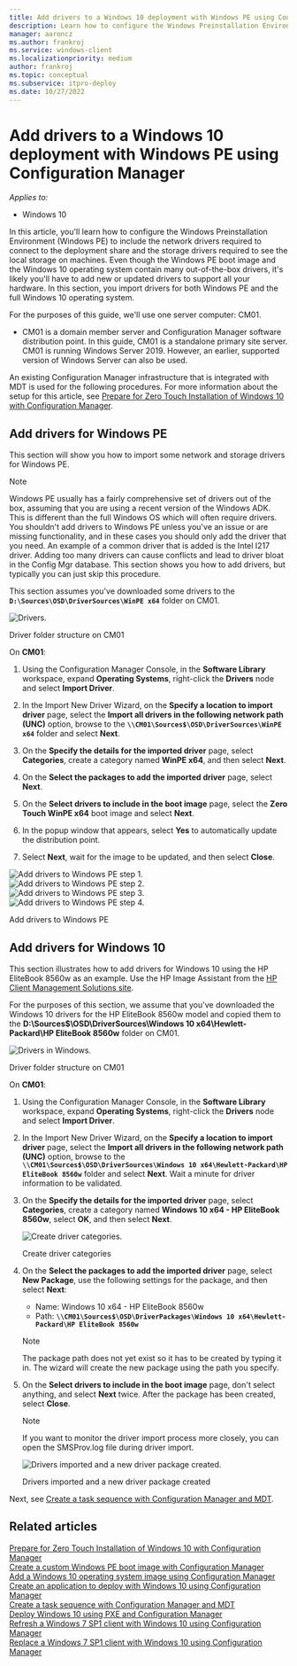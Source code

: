 ```yaml
---
title: Add drivers to a Windows 10 deployment with Windows PE using Configuration Manager
description: Learn how to configure the Windows Preinstallation Environment (Windows PE) to include required network and storage drivers.
manager: aaroncz
ms.author: frankroj
ms.service: windows-client
ms.localizationpriority: medium
author: frankroj
ms.topic: conceptual
ms.subservice: itpro-deploy
ms.date: 10/27/2022
---
```


# Add drivers to a Windows 10 deployment with Windows PE using Configuration Manager

*Applies to:*

- Windows 10

In this article, you'll learn how to configure the Windows Preinstallation Environment (Windows PE) to include the network drivers required to connect to the deployment share and the storage drivers required to see the local storage on machines. Even though the Windows PE boot image and the Windows 10 operating system contain many out-of-the-box drivers, it's likely you'll have to add new or updated drivers to support all your hardware. In this section, you import drivers for both Windows PE and the full Windows 10 operating system.

For the purposes of this guide, we'll use one server computer: CM01.

- CM01 is a domain member server and Configuration Manager software distribution point. In this guide, CM01 is a standalone primary site server. CM01 is running Windows Server 2019. However, an earlier, supported version of Windows Server can also be used.  

 An existing Configuration Manager infrastructure that is integrated with MDT is used for the following procedures. For more information about the setup for this article, see [Prepare for Zero Touch Installation of Windows 10 with Configuration Manager](prepare-for-zero-touch-installation-of-windows-10-with-configuration-manager.md).

## Add drivers for Windows PE

This section will show you how to import some network and storage drivers for Windows PE.

> [!NOTE]
> Windows PE usually has a fairly comprehensive set of drivers out of the box, assuming that you are using a recent version of the Windows ADK. This is different than the full Windows OS which will often require drivers. You shouldn't add drivers to Windows PE unless you've an issue or are missing functionality, and in these cases you should only add the driver that you need.  An example of a common driver that is added is the Intel I217 driver. Adding too many drivers can cause conflicts and lead to driver bloat in the Config Mgr database. This section shows you how to add drivers, but typically you can just skip this procedure.

This section assumes you've downloaded some drivers to the **`D:\Sources\OSD\DriverSources\WinPE x64`** folder on CM01.

![Drivers.](../images/cm01-drivers.png)

Driver folder structure on CM01

On **CM01**:

1. Using the Configuration Manager Console, in the **Software Library** workspace, expand **Operating Systems**, right-click the **Drivers** node and select **Import Driver**.

2. In the Import New Driver Wizard, on the **Specify a location to import driver** page, select the **Import all drivers in the following network path (UNC)** option, browse to the **`\\CM01\Sources$\OSD\DriverSources\WinPE x64`** folder and select **Next**.

3. On the **Specify the details for the imported driver** page, select **Categories**, create a category named **WinPE x64**, and then select **Next**.

4. On the **Select the packages to add the imported driver** page, select **Next**.

5. On the **Select drivers to include in the boot image** page, select the **Zero Touch WinPE x64** boot image and select **Next**.

6. In the popup window that appears, select **Yes** to automatically update the distribution point.

7. Select **Next**, wait for the image to be updated, and then select **Close**.

  ![Add drivers to Windows PE step 1.](../images/fig21-add-drivers1.png)<br>
  ![Add drivers to Windows PE step 2.](../images/fig21-add-drivers2.png)<br>
  ![Add drivers to Windows PE step 3.](../images/fig21-add-drivers3.png)<br>
  ![Add drivers to Windows PE step 4.](../images/fig21-add-drivers4.png)

  Add drivers to Windows PE

## Add drivers for Windows 10

This section illustrates how to add drivers for Windows 10 using the HP EliteBook 8560w as an example. Use the HP Image Assistant from the [HP Client Management Solutions site](https://hp.com/go/clientmanagement).

For the purposes of this section, we assume that you've downloaded the Windows 10 drivers for the HP EliteBook 8560w model and copied them to the **D:\Sources$\OSD\DriverSources\Windows 10 x64\Hewlett-Packard\HP EliteBook 8560w** folder on CM01.

![Drivers in Windows.](../images/cm01-drivers-windows.png)

Driver folder structure on CM01

On **CM01**:

1. Using the Configuration Manager Console, in the **Software Library** workspace, expand **Operating Systems**, right-click the **Drivers** node and select **Import Driver**.

2. In the Import New Driver Wizard, on the **Specify a location to import driver** page, select the **Import all drivers in the following network path (UNC)** option, browse to the **`\\CM01\Sources$\OSD\DriverSources\Windows 10 x64\Hewlett-Packard\HP EliteBook 8560w`** folder and select **Next**. Wait a minute for driver information to be validated.

3. On the **Specify the details for the imported driver** page, select **Categories**, create a category named **Windows 10 x64 - HP EliteBook 8560w**, select **OK**, and then select **Next**.

    ![Create driver categories.](../images/fig22-createcategories.png "Create driver categories")

    Create driver categories

4. On the **Select the packages to add the imported driver** page, select **New Package**, use the following settings for the package, and then select **Next**:

    - Name: Windows 10 x64 - HP EliteBook 8560w
    - Path: **`\\CM01\Sources$\OSD\DriverPackages\Windows 10 x64\Hewlett-Packard\HP EliteBook 8560w`**

    > [!NOTE]
    > The package path does not yet exist so it has to be created by typing it in. The wizard will create the new package using the path you specify.

5. On the **Select drivers to include in the boot image** page, don't select anything, and select **Next** twice. After the package has been created, select **Close**.

    > [!NOTE]
    > If you want to monitor the driver import process more closely, you can open the SMSProv.log file during driver import.
  
    ![Drivers imported and a new driver package created.](../images/cm01-drivers-packages.png "Drivers imported and a new driver package created")
  
    Drivers imported and a new driver package created

Next, see [Create a task sequence with Configuration Manager and MDT](create-a-task-sequence-with-configuration-manager-and-mdt.md).

## Related articles

[Prepare for Zero Touch Installation of Windows 10 with Configuration Manager](prepare-for-zero-touch-installation-of-windows-10-with-configuration-manager.md)<br>
[Create a custom Windows PE boot image with Configuration Manager](create-a-custom-windows-pe-boot-image-with-configuration-manager.md)<br>
[Add a Windows 10 operating system image using Configuration Manager](add-a-windows-10-operating-system-image-using-configuration-manager.md)<br>
[Create an application to deploy with Windows 10 using Configuration Manager](create-an-application-to-deploy-with-windows-10-using-configuration-manager.md)<br>
[Create a task sequence with Configuration Manager and MDT](./create-a-task-sequence-with-configuration-manager-and-mdt.md)<br>
[Deploy Windows 10 using PXE and Configuration Manager](deploy-windows-10-using-pxe-and-configuration-manager.md)<br>
[Refresh a Windows 7 SP1 client with Windows 10 using Configuration Manager](refresh-a-windows-7-client-with-windows-10-using-configuration-manager.md)<br>
[Replace a Windows 7 SP1 client with Windows 10 using Configuration Manager](replace-a-windows-7-client-with-windows-10-using-configuration-manager.md)<br>
